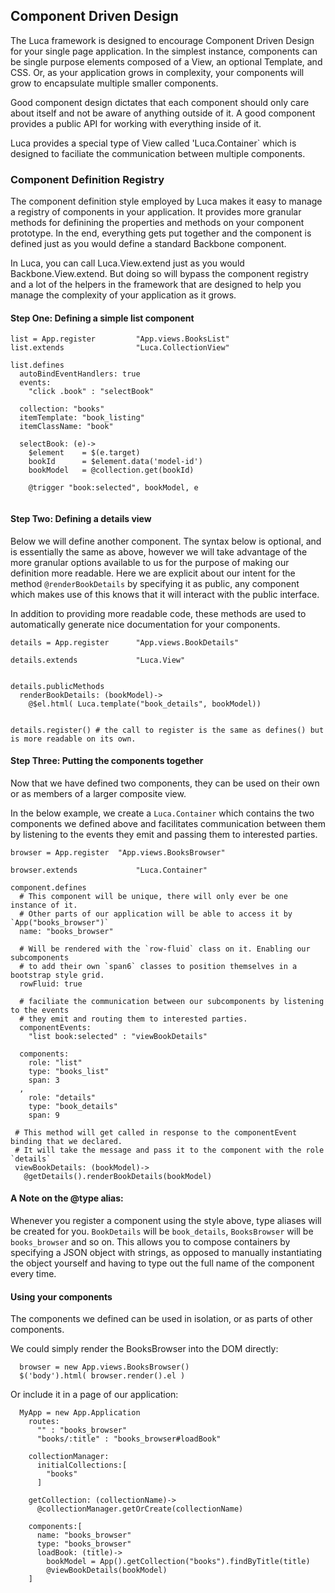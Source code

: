 ## Component Driven Design

The Luca framework is designed to encourage Component Driven Design for your single page application.  In the simplest instance, components can be single purpose elements composed of a View, an optional Template, and CSS.  Or, as your application grows in complexity, your components will grow to encapsulate multiple smaller components.

Good component design dictates that each component should only care about itself and not be aware of anything outside of it.  A good component provides a public API for working with everything inside of it.

Luca provides a special type of View called 'Luca.Container` which is designed to faciliate the communication between multiple components.


### Component Definition Registry

The component definition style employed by Luca makes it easy to manage a registry of components in your application.  It provides more granular methods for definining the properties and methods on your component prototype.  In the end, everything
gets put together and the component is defined just as you would define a standard Backbone component.

In Luca, you can call Luca.View.extend just as you would Backbone.View.extend.  But doing so will bypass the component registry
and a lot of the helpers in the framework that are designed to help you manage the complexity of your application as it grows.

#### Step One: Defining a simple list component
```
list = App.register 		"App.views.BooksList"
list.extends 				"Luca.CollectionView"

list.defines
  autoBindEventHandlers: true
  events:
    "click .book" : "selectBook"
    
  collection: "books"
  itemTemplate: "book_listing"
  itemClassName: "book"
  
  selectBook: (e)->
    $element 	= $(e.target)
    bookId   	= $element.data('model-id')
    bookModel 	= @collection.get(bookId)
    
    @trigger "book:selected", bookModel, e
     
```

#### Step Two: Defining a details view

Below we will define another component.  The syntax below is optional, and is essentially the same as above, however we will take advantage of the more granular options available to us for the purpose of making our definition more readable.  Here we are explicit about our intent for the method `@renderBookDetails` by specifying it as public, any component which makes use of this knows that it will interact with the public interface.

In addition to providing more readable code, these methods are used to automatically generate nice documentation for your components.

```
details = App.register 		"App.views.BookDetails"

details.extends 			"Luca.View"


details.publicMethods
  renderBookDetails: (bookModel)->
    @$el.html( Luca.template("book_details", bookModel))


details.register() # the call to register is the same as defines() but is more readable on its own.
```

#### Step Three: Putting the components together 

Now that we have defined two components, they can be used on their own or as members of a larger composite view.

In the below example, we create a `Luca.Container` which contains the two components we defined above and facilitates
communication between them by listening to the events they emit and passing them to interested parties.

```
browser = App.register 	"App.views.BooksBrowser"

browser.extends 			"Luca.Container"

component.defines
  # This component will be unique, there will only ever be one instance of it.
  # Other parts of our application will be able to access it by `App("books_browser")`
  name: "books_browser"
  
  # Will be rendered with the `row-fluid` class on it. Enabling our subcomponents
  # to add their own `span6` classes to position themselves in a bootstrap style grid.
  rowFluid: true
  
  # faciliate the communication between our subcomponents by listening to the events
  # they emit and routing them to interested parties.
  componentEvents:
    "list book:selected" : "viewBookDetails"
     
  components:
    role: "list"
	type: "books_list"
	span: 3
  ,
    role: "details"
    type: "book_details"
    span: 9
	
 # This method will get called in response to the componentEvent binding that we declared.
 # It will take the message and pass it to the component with the role `details`
 viewBookDetails: (bookModel)->
   @getDetails().renderBookDetails(bookModel)
```

#### A Note on the @type alias:

Whenever you register a component using the style above, type aliases will be created for you.  `BookDetails` will be `book_details`, `BooksBrowser` will be `books_browser` and so on.  This allows you to compose containers by specifying a JSON object with strings, as opposed to manually instantiating the object yourself and having to type out the full name of the component every time. 

#### Using your components

The components we defined can be used in isolation, or as parts of other components. 

We could simply render the BooksBrowser into the DOM directly:

```
  browser = new App.views.BooksBrowser()
  $('body').html( browser.render().el )
```

Or include it in a page of our application:

```
  MyApp = new App.Application
    routes:
      "" : "books_browser"
      "books/:title" : "books_browser#loadBook"
    
    collectionManager:
      initialCollections:[
        "books"
      ]
    
    getCollection: (collectionName)->
      @collectionManager.getOrCreate(collectionName)
      
  	components:[
  	  name: "books_browser"
  	  type: "books_browser"
  	  loadBook: (title)->
  	    bookModel = App().getCollection("books").findByTitle(title)
  	    @viewBookDetails(bookModel)
  	]
```